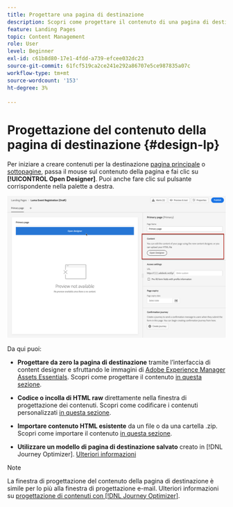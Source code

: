 ```yaml
---
title: Progettare una pagina di destinazione
description: Scopri come progettare il contenuto di una pagina di destinazione in Journey Optimizer
feature: Landing Pages
topic: Content Management
role: User
level: Beginner
exl-id: c61b8d80-17e1-4fdd-a739-efcee032dc23
source-git-commit: 61fcf519ca2ce241e292a86707e5ce987835a07c
workflow-type: tm+mt
source-wordcount: '153'
ht-degree: 3%

---
```


# Progettazione del contenuto della pagina di destinazione {#design-lp}

Per iniziare a creare contenuti per la destinazione [pagina principale](create-lp.md#configure-primary-page) o [sottopagine](create-lp.md#configure-subpages), passa il mouse sul contenuto della pagina e fai clic su **[!UICONTROL Open Designer]**. Puoi anche fare clic sul pulsante corrispondente nella palette a destra.

![](assets/lp_open-designer.png)

Da qui puoi:

* **Progettare da zero la pagina di destinazione** tramite l’interfaccia di content designer e sfruttando le immagini di [Adobe Experience Manager Assets Essentials](../design/assets-essentials.md). Scopri come progettare il contenuto <!--or use built-in templates--> [in questa sezione](../design/create-email-content.md).

* **Codice o incolla di HTML raw** direttamente nella finestra di progettazione dei contenuti. Scopri come codificare i contenuti personalizzati [in questa sezione](../design/code-content.md).

* **Importare contenuto HTML esistente** da un file o da una cartella .zip. Scopri come importare il contenuto [in questa sezione](../design/existing-content.md).

* **Utilizzare un modello di pagina di destinazione salvato** creato in [!DNL Journey Optimizer]. [Ulteriori informazioni](lp-templates.md)

>[!NOTE]
>
>La finestra di progettazione del contenuto della pagina di destinazione è simile per lo più alla finestra di progettazione e-mail. Ulteriori informazioni su [progettazione di contenuti con [!DNL Journey Optimizer]](../design/design-emails.md).
